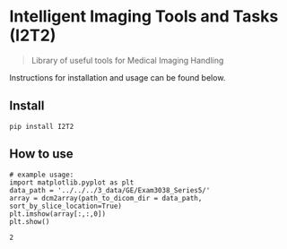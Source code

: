 # Intelligent Imaging Tools and Tasks (I2T2) 
> Library of useful tools for Medical Imaging Handling


Instructions for installation and usage can be found below.

## Install

`pip install I2T2`

## How to use

```
# example usage:
import matplotlib.pyplot as plt
data_path = '../../../3_data/GE/Exam3038_Series5/'
array = dcm2array(path_to_dicom_dir = data_path, sort_by_slice_location=True)
plt.imshow(array[:,:,0])
plt.show()
```




    2


